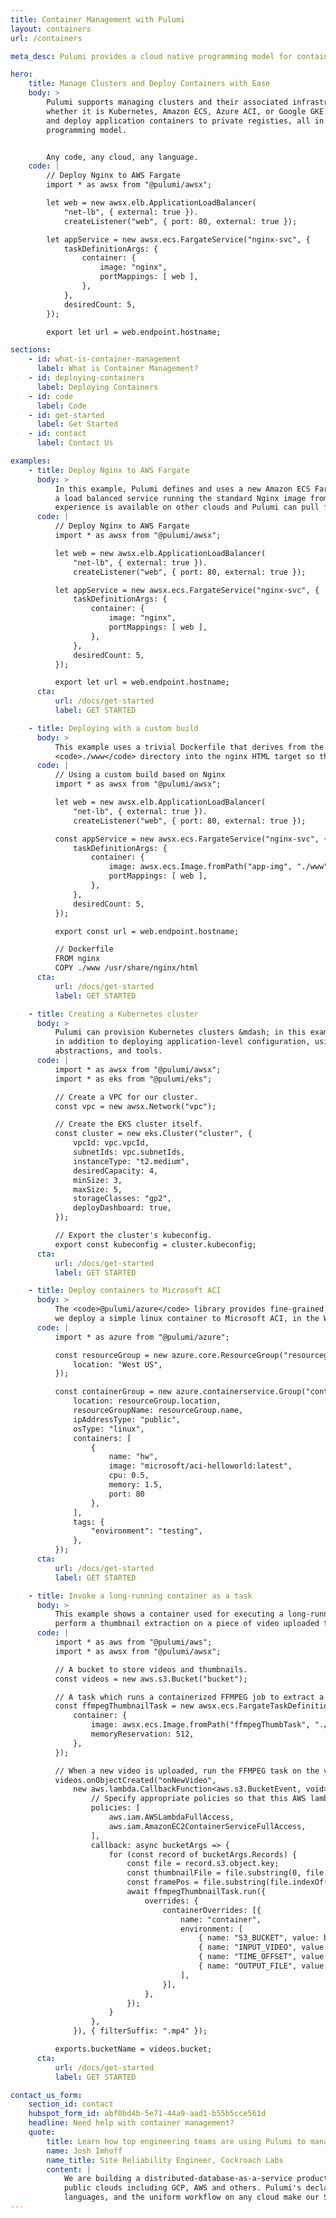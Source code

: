```yaml
---
title: Container Management with Pulumi
layout: containers
url: /containers

meta_desc: Pulumi provides a cloud native programming model for container management. Any code, any cloud, any app.

hero:
    title: Manage Clusters and Deploy Containers with Ease
    body: >
        Pulumi supports managing clusters and their associated infrastructure,
        whether it is Kubernetes, Amazon ECS, Azure ACI, or Google GKE. Build
        and deploy application containers to private registies, all in one
        programming model.


        Any code, any cloud, any language.
    code: |
        // Deploy Nginx to AWS Fargate
        import * as awsx from "@pulumi/awsx";

        let web = new awsx.elb.ApplicationLoadBalancer(
            "net-lb", { external: true }).
            createListener("web", { port: 80, external: true });

        let appService = new awsx.ecs.FargateService("nginx-svc", {
            taskDefinitionArgs: {
                container: {
                    image: "nginx",
                    portMappings: [ web ],
                },
            },
            desiredCount: 5,
        });

        export let url = web.endpoint.hostname;

sections:
    - id: what-is-container-management
      label: What is Container Management?
    - id: deploying-containers
      label: Deploying Containers
    - id: code
      label: Code
    - id: get-started
      label: Get Started
    - id: contact
      label: Contact Us

examples:
    - title: Deploy Nginx to AWS Fargate
      body: >
          In this example, Pulumi defines and uses a new Amazon ECS Fargate cluster, and creates
          a load balanced service running the standard Nginx image from the Docker Hub. The same
          experience is available on other clouds and Pulumi can pull from any container registry.
      code: |
          // Deploy Nginx to AWS Fargate
          import * as awsx from "@pulumi/awsx";

          let web = new awsx.elb.ApplicationLoadBalancer(
              "net-lb", { external: true }).
              createListener("web", { port: 80, external: true });

          let appService = new awsx.ecs.FargateService("nginx-svc", {
              taskDefinitionArgs: {
                  container: {
                      image: "nginx",
                      portMappings: [ web ],
                  },
              },
              desiredCount: 5,
          });

          export let url = web.endpoint.hostname;
      cta:
          url: /docs/get-started
          label: GET STARTED

    - title: Deploying with a custom build
      body: >
          This example uses a trivial Dockerfile that derives from the <code>nginx</code> base image and copies the
          <code>./www</code> directory into the nginx HTML target so that it will be served up.
      code: |
          // Using a custom build based on Nginx
          import * as awsx from "@pulumi/awsx";

          let web = new awsx.elb.ApplicationLoadBalancer(
              "net-lb", { external: true }).
              createListener("web", { port: 80, external: true });

          const appService = new awsx.ecs.FargateService("nginx-svc", {
              taskDefinitionArgs: {
                  container: {
                      image: awsx.ecs.Image.fromPath("app-img", "./www");
                      portMappings: [ web ],
                  },
              },
              desiredCount: 5,
          });

          export const url = web.endpoint.hostname;

          // Dockerfile
          FROM nginx
          COPY ./www /usr/share/nginx/html
      cta:
          url: /docs/get-started
          label: GET STARTED

    - title: Creating a Kubernetes cluster
      body: >
          Pulumi can provision Kubernetes clusters &mdash; in this example, an AWS EKS cluster &mdash;
          in addition to deploying application-level configuration, using a standard set of languages,
          abstractions, and tools.
      code: |
          import * as awsx from "@pulumi/awsx";
          import * as eks from "@pulumi/eks";

          // Create a VPC for our cluster.
          const vpc = new awsx.Network("vpc");

          // Create the EKS cluster itself.
          const cluster = new eks.Cluster("cluster", {
              vpcId: vpc.vpcId,
              subnetIds: vpc.subnetIds,
              instanceType: "t2.medium",
              desiredCapacity: 4,
              minSize: 3,
              maxSize: 5,
              storageClasses: "gp2",
              deployDashboard: true,
          });

          // Export the cluster's kubeconfig.
          export const kubeconfig = cluster.kubeconfig;
      cta:
          url: /docs/get-started
          label: GET STARTED

    - title: Deploy containers to Microsoft ACI
      body: >
          The <code>@pulumi/azure</code> library provides fine-grained control of Azure resources. In this example,
          we deploy a simple linux container to Microsoft ACI, in the West US zone.
      code: |
          import * as azure from "@pulumi/azure";

          const resourceGroup = new azure.core.ResourceGroup("resourcegroup", {
              location: "West US",
          });

          const containerGroup = new azure.containerservice.Group("containergroup", {
              location: resourceGroup.location,
              resourceGroupName: resourceGroup.name,
              ipAddressType: "public",
              osType: "linux",
              containers: [
                  {
                      name: "hw",
                      image: "microsoft/aci-helloworld:latest",
                      cpu: 0.5,
                      memory: 1.5,
                      port: 80
                  },
              ],
              tags: {
                  "environment": "testing",
              },
          });
      cta:
          url: /docs/get-started
          label: GET STARTED

    - title: Invoke a long-running container as a task
      body: >
          This example shows a container used for executing a long-running task. Here, we use a container to
          perform a thumbnail extraction on a piece of video uploaded to an S3 bucket.
      code: |
          import * as aws from "@pulumi/aws";
          import * as awsx from "@pulumi/awsx";

          // A bucket to store videos and thumbnails.
          const videos = new aws.s3.Bucket("bucket");

          // A task which runs a containerized FFMPEG job to extract a thumbnail image.
          const ffmpegThumbnailTask = new awsx.ecs.FargateTaskDefinition("ffmpegThumbTask", {
              container: {
                  image: awsx.ecs.Image.fromPath("ffmpegThumbTask", "./docker-ffmpeg-thumb"),
                  memoryReservation: 512,
              },
          });

          // When a new video is uploaded, run the FFMPEG task on the video file.
          videos.onObjectCreated("onNewVideo",
              new aws.lambda.CallbackFunction<aws.s3.BucketEvent, void>("onNewVideo", {
                  // Specify appropriate policies so that this AWS lambda can run EC2 tasks.
                  policies: [
                      aws.iam.AWSLambdaFullAccess,
                      aws.iam.AmazonEC2ContainerServiceFullAccess,
                  ],
                  callback: async bucketArgs => {
                      for (const record of bucketArgs.Records) {
                          const file = record.s3.object.key;
                          const thumbnailFile = file.substring(0, file.indexOf('_')) + '.jpg';
                          const framePos = file.substring(file.indexOf('_')+1, file.indexOf('.')).replace('-',':');
                          await ffmpegThumbnailTask.run({
                              overrides: {
                                  containerOverrides: [{
                                      name: "container",
                                      environment: [
                                          { name: "S3_BUCKET", value: bucketName.get() },
                                          { name: "INPUT_VIDEO", value: file },
                                          { name: "TIME_OFFSET", value: framePos },
                                          { name: "OUTPUT_FILE", value: thumbnailFile },
                                      ],
                                  }],
                              },
                          });
                      }
                  },
              }), { filterSuffix: ".mp4" });

          exports.bucketName = videos.bucket;
      cta:
          url: /docs/get-started
          label: GET STARTED

contact_us_form:
    section_id: contact
    hubspot_form_id: abf0bd4b-5e71-44a9-aad1-b55b5cce561d
    headline: Need help with container management?
    quote:
        title: Learn how top engineering teams are using Pulumi to manage containers in any cloud.
        name: Josh Imhoff
        name_title: Site Reliability Engineer, Cockroach Labs
        content: |
            We are building a distributed-database-as-a-service product that runs on Kubernetes clusters across multiple
            public clouds including GCP, AWS and others. Pulumi's declarative model, the support for real programming
            languages, and the uniform workflow on any cloud make our SRE team much more efficient.
---
```

